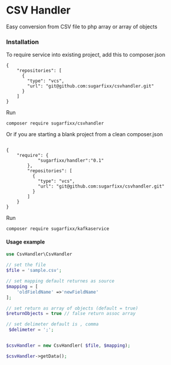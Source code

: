 # CSV Handler

Easy conversion from CSV file to php array or array of objects

### Installation


To require service into existing project, add this to composer.json
````
{
    "repositories": [
      {
        "type": "vcs",
        "url": "git@github.com:sugarfixx/csvhandler.git"
      }
    ]   
}
````

Run
```angular2html
composer require sugarfixx/csvhandler
```
Or if you are starting a blank project from a clean composer.json
```angular2html

{
    "require": {
            "sugarfixx/handler":"0.1"
        },
        "repositories": [
          {
            "type": "vcs",
            "url": "git@github.com:sugarfixx/csvhandler.git"
          }
        ]   
    }
}
```


Run
```angular2html
composer require sugarfixx/kafkaservice
```


#### Usage example
```php
use CsvHandler\CsvHandler

// set the file
$file = 'sample.csv';

// set mapping default returnes as source
$mapping = [
    'oldFieldName' =>'newFieldName'
];

// set return as array of objects (default = true)
$returnObjects = true // false return assoc array

// set delimeter default is , comma
 $delimeter = ';';


$csvHandler = new CsvHandler( $file, $mapping);

$csvHandler->getData();


```
